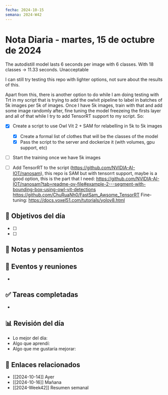 ```yaml
---
fecha: 2024-10-15
semana: 2024-W42
---
```

# Nota Diaria - martes, 15 de octubre de 2024
The autodistill model lasts 6 seconds per image with 6 classes. With 18 classes -> 11.33 seconds. Unacceptable

I can still try testing this repo with lighter options, not sure about the results of this.

Apart from this, there is another option to do while I am doing testing with Trt in my script that is trying to add the owlvit pipeline to label in batches of 5k images per 5k of images.
Once I have 5k images, train with that and add some image randomly after, fine tuning the model freezeing the firsts layer and all of that while I try to add TensorRT support to my script.
So:
- [x] Create a script to use Owl Vit 2 + SAM for relabelling in 5k to 5k images
	- [x] Create a formal list of clothes that will be the classes of the model
	- [x] Pass the script to the server and dockerize it (with volumes, gpu support, etc)
- [ ] Start the training once we have 5k images
- [ ] Add TensorRT to the script (https://github.com/NVIDIA-AI-IOT/nanosam), this repo is SAM but with tensorrt support, maybe is a good option, this is the part that I need:  https://github.com/NVIDIA-AI-IOT/nanosam?tab=readme-ov-file#example-2---segment-with-bounding-box-using-owl-vit-detections
https://github.com/ChuRuaNh0/FastSam_Awsome_TensorRT
Fine-tuning: https://docs.voxel51.com/tutorials/yolov8.html


## 🎯 Objetivos del día
- [ ] 
- [ ] 
## 📝 Notas y pensamientos

## 📅 Eventos y reuniones
- 

## ✅ Tareas completadas
- 

## 📊 Revisión del día
- Lo mejor del día:
- Algo que aprendí:
- Algo que me gustaría mejorar:

## 🔗 Enlaces relacionados
- [[2024-10-14]] Ayer
- [[2024-10-16]] Mañana
- [[2024-Week42]] Resumen semanal